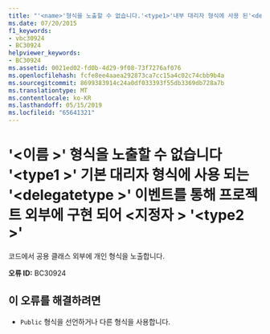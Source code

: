 ```yaml
---
title: "'<name>'형식을 노출할 수 없습니다.'<type1>'내부 대리자 형식에 사용 된'<delegatetype>'를 통해 프로젝트 외부에 구현 되어 이벤트의 <specifier> '<type2>'"
ms.date: 07/20/2015
f1_keywords:
- vbc30924
- BC30924
helpviewer_keywords:
- BC30924
ms.assetid: 0021ed02-fd0b-4d29-9f08-73f7276af076
ms.openlocfilehash: fcfe8ee4aaea292873ca7cc15a4c02c74cbb9b4a
ms.sourcegitcommit: 8699383914c24a0df033393f55db3369db728a7b
ms.translationtype: MT
ms.contentlocale: ko-KR
ms.lasthandoff: 05/15/2019
ms.locfileid: "65641321"
---
```

# <a name="name-cannot-expose-type-type1-used-in-the-underlying-delegate-type-delegatetype-of-the-event-it-is-implementing-outside-the-project-through-specifier-type2"></a>'\<이름 >' 형식을 노출할 수 없습니다 '\<type1 >' 기본 대리자 형식에 사용 되는 '\<delegatetype >' 이벤트를 통해 프로젝트 외부에 구현 되어 \<지정자 > '\<type2 >'
코드에서 공용 클래스 외부에 개인 형식을 노출합니다.  
  
 **오류 ID:** BC30924  
  
## <a name="to-correct-this-error"></a>이 오류를 해결하려면  
  
- `Public` 형식을 선언하거나 다른 형식을 사용합니다.
